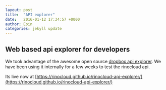 ```yaml
---
layout: post
title:  "API explorer"
date:   2016-01-12 17:34:57 +0000
author: Eoin
categories: jekyll update
---
```


## Web based api explorer for developers

We took advantage of the awesome open source [dropbox api explorer](https://github.com/dropbox/dropbox-api-v2-explorer).
We have been using it internally for a few weeks to test the rinocloud api.

Its live now at [https://rinocloud.github.io/rinocloud-api-explorer/](https://rinocloud.github.io/rinocloud-api-explorer/)
